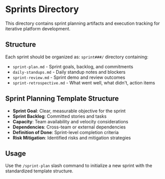 # Sprints Directory

This directory contains sprint planning artifacts and execution tracking for iterative platform development.

## Structure

Each sprint should be organized as: `sprint###/` directory containing:
- `sprint-plan.md` - Sprint goals, backlog, and commitments
- `daily-standups.md` - Daily standup notes and blockers
- `sprint-review.md` - Sprint demo and review outcomes
- `sprint-retrospective.md` - What went well, what didn't, action items

## Sprint Planning Template Structure

- **Sprint Goal**: Clear, measurable objective for the sprint
- **Sprint Backlog**: Committed stories and tasks
- **Capacity**: Team availability and velocity considerations
- **Dependencies**: Cross-team or external dependencies
- **Definition of Done**: Sprint-level completion criteria
- **Risk Mitigation**: Identified risks and mitigation strategies

## Usage

Use the `/sprint-plan` slash command to initialize a new sprint with the standardized template structure.
